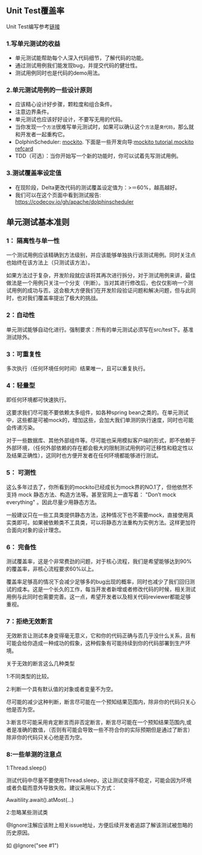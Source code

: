 ## Unit Test覆盖率
Unit Test编写参考[链接](https://github.com/apache/incubator-dolphinscheduler/blob/dev/escheduler-common/src/test/java/cn/escheduler/common/utils/CollectionUtilsTest.java)
### 1.写单元测试的收益 
  * 单元测试能帮助每个人深入代码细节，了解代码的功能。
  * 通过测试用例我们能发现bug，并提交代码的健壮性。
  * 测试用例同时也是代码的demo用法。
### 2.单元测试用例的一些设计原则 
  * 应该精心设计好步骤，颗粒度和组合条件。
  * 注意边界条件。
  * 单元测试也应该好好设计，不要写无用的代码。
  * 当你发现一个`方法`很难写单元测试时，如果可以确认这个`方法`是`臭代码`，那么就和开发者一起重构它。
  * DolphinScheduler: [mockito](http://site.mockito.org/). 下面是一些开发向导:[mockito tutorial](http://www.baeldung.com/bdd-mockito),[mockito refcard](https://dzone.com/refcardz/mockito)
  * TDD（可选）：当你开始写一个新的功能时，你可以试着先写测试用例。 
### 3.测试覆盖率设定值
  * 在现阶段，Delta更改代码的测试覆盖设定值为：>＝60%，越高越好。
  * 我们可以在这个页面中看到测试报告: https://codecov.io/gh/apache/dolphinscheduler

## 单元测试基本准则
### 1： 隔离性与单一性

一个测试用例应该精确到方法级别，并应该能够单独执行该测试用例。同时关注点也始终在该方法上（只测试该方法）。

如果方法过于复杂，开发阶段就应该将其再次进行拆分，对于测试用例来讲，最佳做法是一个用例只关注一个分支（判断）。当对其进行修改后，也仅仅影响一个测试用例的成功与否。这会极大方便我们在开发阶段验证问题和解决问题，但与此同时，也对我们覆盖率提出了极大的挑战。

### 2：自动性

单元测试能够自动化进行。强制要求：所有的单元测试必须写在src/test下。基准测试除外。

### 3：可重复性

多次执行（任何环境任何时间）结果唯一，且可以重复执行。


### 4：轻量型

即任何环境都可快速执行。

这要求我们尽可能不要依赖太多组件，如各种spring bean之类的。在单元测试中，这些都是可被mock的，增加这些，会加大我们单测的执行速度，同时也可能会传递污染。

对于一些数据库、其他外部组件等。尽可能也采用模拟客户端的形式，即不依赖于外部环境，（任何外部依赖的存在都会极大的限制测试用例的可迁移性和稳定性以及结果正确性），这同时也方便开发者在任何环境都能够进行测试。



### 5： 可测性

这么多年过去了，你所看到的mockito已经成长为mock界的NO.1了，但他依然不支持 mock 静态方法、构造方法等。甚至官网上一直写着： "Don’t mock everything" 。因此尽量少用静态方法。

一般建议只在一些工具类提供静态方法，这种情况下也不需要mock，直接使用真实类即可。如果被依赖类不工具类，可以将静态方法重构为实例方法。这样更加符合面向对象的设计理念。

### 6： 完备性

测试覆盖率，这是个非常费劲的问题，对于核心流程，我们是希望能够达到90%的覆盖率，非核心流程要求60%以上。

覆盖率足够高的情况下会减少足够多的bug出现的概率，同时也减少了我们回归测试的成本。这是一个长久的工作，每当开发者新增或者修改代码的时候，相关测试用例与此同时也需要完善。这一点，希望开发者以及相关代码reviewer都能足够重视。

### 7：拒绝无效断言
 
无效断言让测试本身变得毫无意义，它和你的代码正确与否几乎没什么关系，且有可能会给你造成一种成功的假象，这种假象有可能持续到你的代码部署到生产环境。

关于无效的断言这么几种类型

1:不同类型的比较。

2:判断一个具有默认值的对象或者变量不为空。

尽可能的减少这种判断，断言尽可能在一个预知结果范围内，除非你的代码只关心他是否为空。


3:断言尽可能采用肯定断言而非否定断言，断言尽可能在一个预知结果范围内,或者是准确的数值，（否则有可能会导致一些不符合你的实际预期但是通过了断言）除非你的代码只关心他是否为空。

### 8:一些单测的注意点
1:Thread.sleep()

测试代码中尽量不要使用Thread.sleep，这让测试变得不稳定，可能会因为环境或者负载而意外导致失败。建议采用以下方式：

Awaitility.await().atMost(…)

2:忽略某些测试类

@Ignore注解应该附上相关issue地址，方便后续开发者追踪了解该测试被忽略的历史原因。

如 @Ignore("see #1")


